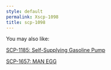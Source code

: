 ```yaml
---
style: default
permalink: Xscp-1098
title: scp-1098
---
```

You may also like:

[SCP-1185: Self-Supplying Gasoline Pump](http://scp-wiki.net/scp-1185)

[SCP-1657: MAN EGG](http://scp-wiki.net/scp-1657)
